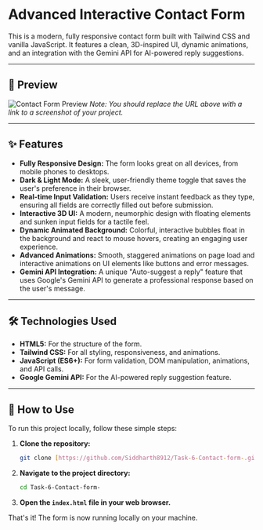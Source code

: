 # Advanced Interactive Contact Form

This is a modern, fully responsive contact form built with Tailwind CSS and vanilla JavaScript. It features a clean, 3D-inspired UI, dynamic animations, and an integration with the Gemini API for AI-powered reply suggestions.

---

## 📸 Preview

![Contact Form Preview](https://i.imgur.com/your-screenshot-url.png) 
*Note: You should replace the URL above with a link to a screenshot of your project.*

---

## ✨ Features

* **Fully Responsive Design:** The form looks great on all devices, from mobile phones to desktops.
* **Dark & Light Mode:** A sleek, user-friendly theme toggle that saves the user's preference in their browser.
* **Real-time Input Validation:** Users receive instant feedback as they type, ensuring all fields are correctly filled out before submission.
* **Interactive 3D UI:** A modern, neumorphic design with floating elements and sunken input fields for a tactile feel.
* **Dynamic Animated Background:** Colorful, interactive bubbles float in the background and react to mouse hovers, creating an engaging user experience.
* **Advanced Animations:** Smooth, staggered animations on page load and interactive animations on UI elements like buttons and error messages.
* **Gemini API Integration:** A unique "Auto-suggest a reply" feature that uses Google's Gemini API to generate a professional response based on the user's message.

---

## 🛠️ Technologies Used

* **HTML5:** For the structure of the form.
* **Tailwind CSS:** For all styling, responsiveness, and animations.
* **JavaScript (ES6+):** For form validation, DOM manipulation, animations, and API calls.
* **Google Gemini API:** For the AI-powered reply suggestion feature.

---

## 🚀 How to Use

To run this project locally, follow these simple steps:

1.  **Clone the repository:**
    ```bash
    git clone [https://github.com/Siddharth8912/Task-6-Contact-form-.git](https://github.com/Siddharth8912/Task-6-Contact-form-.git)
    ```

2.  **Navigate to the project directory:**
    ```bash
    cd Task-6-Contact-form-
    ```

3.  **Open the `index.html` file in your web browser.**

That's it! The form is now running locally on your machine.
